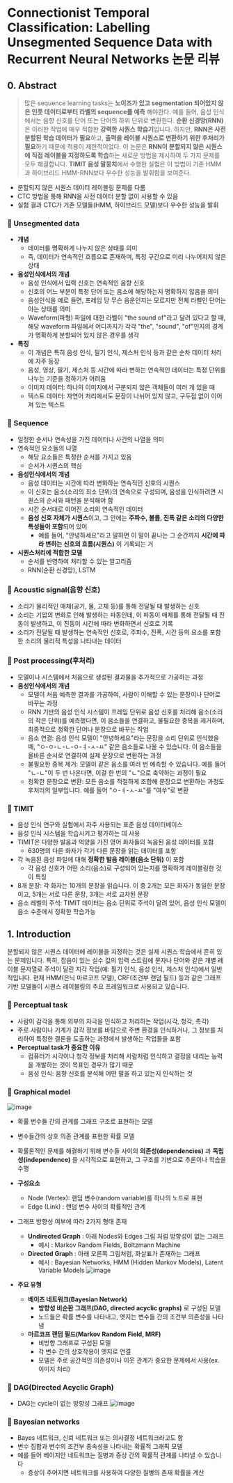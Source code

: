 # Connectionist Temporal Classification: Labelling Unsegmented Sequence Data with Recurrent Neural Networks 논문 리뷰

## 0. Abstract
> 많은 sequence learning tasks는 **노이즈가 있고 segmentation 되어있지 않은 인풋 데이터로부터 라벨의 sequence를 예측** 해야한다.
> 예를 들어, 음성 인식에서는 음향 신호를 단어 또는 단어의 하위 단위로 변환한다.
> **순환 신경망(RNN)** 은 이러한 작업에 매우 적합한 **강력한 시퀀스 학습기**입니다. 
> 하지만, **RNN은 사전 분할된 학습 데이터가 필요**하고, **출력을 레이블 시퀀스로 변환하기 위한 후처리가 필요**하기 때문에 적용이 제한적이었다.
> 이 논문은 **RNN이 분할되지 않은 시퀀스에 직접 레이블을 지정하도록 학습**하는 새로운 방법을 제시하여 두 가지 문제를 모두 해결합니다.
> **TIMIT 음성 말뭉치**에서 수행한 실험은 이 방법이 기존 HMM과 하이브리드 HMM-RNN보다 우수한 성능을 발휘함을 보여준다.

- 분할되지 않은 시퀀스 데이터 레이블링 문제를 다룸
- CTC 방법을 통해 RNN을 사전 데이터 분할 없이 사용할 수 있음
- 실험 결과 CTC가 기존 모델들(HMM, 하이브리드 모델)보다 우수한 성능을 발휘


### 🔎 Unsegmented data
- **개념**
  - 데이터를 명확하게 나누지 않은 상태를 의미
  - 즉, 데이터가 연속적인 흐름으로 존재하며, 특정 구간으로 미리 나누어지지 않은 상태
- **음성인식에서의 개념**
  - 음성 인식에서 입력 신호는 연속적인 음향 신호
  - 신호의 어느 부분이 특정 단어 또는 음소에 해당하는지 명확하지 않음을 의미
  - 음성인식을 예로 들면, 프레임 당 무슨 음운인지는 모르지만 전체 라벨인 단어는 아는 상태를 의미
  - Waveform(파형) 파일에 대한 라벨이 "the sound of"라고 달려 있다고 할 때, 해당 waveform 파일에서 어디까지가 각각 "the", "sound", "of"인지의 경계가 명확하게 분할되어 있지 않은 경우를 생각
- **특징**
  - 이 개념은 특히 음성 인식, 필기 인식, 제스처 인식 등과 같은 순차 데이터 처리에 자주 등장
  - 음성, 영상, 필기, 제스처 등 시간에 따라 변하는 연속적인 데이터는 특정 단위를 나누는 기준을 정하기가 어려움
  - 이미지 데이터: 하나의 이미지에서 구분되지 않은 객체들이 여러 개 있을 때
  - 텍스트 데이터: 자연어 처리에서도 문장이 나뉘어 있지 않고, 구두점 없이 이어져 있는 텍스트
 
### 🔎 Sequence
- 일정한 순서나 연속성을 가진 데이터나 사건의 나열을 의미
- 연속적인 요소들의 나열
  - 해당 요소들은 특정한 순서를 가지고 있음
  - 순서가 시퀀스의 핵심
- **음성인식에서의 개념**
  - 음성 데이터는 시간에 따라 변화하는 연속적인 신호의 시퀀스
  - 이 신호는 음소(소리의 최소 단위)의 연속으로 구성되며, 음성을 인식하려면 시퀀스의 순서와 패턴을 분석해야 함
  - 시간 순서대로 이어진 소리의 연속적인 데이터
  - **음성 신호 자체가 시퀀스**이고, 그 안에는 **주파수, 볼륨, 진폭 같은 소리의 다양한 특성들이 포함**되어 있어
    - 예를 들어, "안녕하세요"라고 말하면 이 말이 끝나는 그 순간까지 **시간에 따라 변하는 신호의 흐름(시퀀스)** 이 기록되는 거 
- **시퀀스처리에 적합한 모델**
  - 순서를 반영하여 처리할 수 있는 알고리즘
  - RNN(순환 신경망), LSTM

### 🔎 Acoustic signal(음향 신호)
- 소리가 물리적인 매체(공기, 물, 고체 등)를 통해 전달될 때 발생하는 신호
- 소리는 기압의 변화로 인해 발생하는 파동인데, 이 파동이 매체를 통해 전달될 때 진동이 발생하고, 이 진동이 시간에 따라 변화하면서 신호로 기록
- 소리가 전달될 때 발생하는 연속적인 신호로, 주파수, 진폭, 시간 등의 요소를 포함한 소리의 물리적 특성을 나타내는 데이터

### 🔎 Post processing(후처리)
- 모델이나 시스템에서 처음으로 생성된 결과물을 추가적으로 가공하는 과정
- **음성인식에서의 개념**
  - 모델이 처음 예측한 결과를 가공하여, 사람이 이해할 수 있는 문장이나 단어로 바꾸는 과정
  - RNN 기반의 음성 인식 시스템이 프레임 단위로 음성 신호를 처리해 음소(소리의 작은 단위)를 예측했다면, 이 음소들을 연결하고, 불필요한 중복을 제거하며, 최종적으로 정확한 단어나 문장으로 바꾸는 작업
  - 음소 연결: 음성 인식 모델이 "안녕하세요"라는 문장을 소리 단위로 인식했을 때, "ㅇ-ㅇ-ㄴ-ㄴ-ㅇ-ㅕ-ㅅ-ㅛ" 같은 음소들로 나올 수 있습니다. 이 음소들을 올바른 순서로 연결하여 실제 문장으로 변환하는 과정
  - 불필요한 중복 제거: 모델이 같은 음소를 여러 번 예측할 수 있습니다. 예를 들어 "ㄴ-ㄴ"이 두 번 나온다면, 이걸 한 번의 "ㄴ"으로 축약하는 과정이 필요
  - 정확한 문장으로 변환: 모든 음소를 적절하게 조합해 문장으로 변환하는 과정도 후처리의 일부입니다. 예를 들어 "ㅇ-ㅕ-ㅅ-ㅛ"를 "여쑤"로 변환

### 🔎 TIMIT
- 음성 인식 연구와 실험에서 자주 사용되는 표준 음성 데이터베이스
- 음성 인식 시스템을 학습시키고 평가하는 데 사용
- TIMIT은 다양한 발음과 억양을 가진 영어 화자들의 녹음된 음성 데이터를 포함
  - 630명의 다른 화자가 각기 다른 문장을 읽는 데이터를 포함
- 각 녹음된 음성 파일에 대해 **정확한 발음 레이블(음소 단위)** 이 포함
  - 각 음성 신호가 어떤 소리(음소)로 구성되어 있는지를 명확하게 레이블링한 것이 특징
- 8개 문장: 각 화자는 10개의 문장을 읽습니다. 이 중 2개는 모든 화자가 동일한 문장이고, 5개는 서로 다른 문장, 3개는 서로 교차된 문장
- 음소 레벨의 주석: TIMIT 데이터는 음소 단위로 주석이 달려 있어, 음성 인식 모델이 음소 수준에서 정확한 학습가능 

  
## 1. Introduction
분할되지 않은 시퀀스 데이터에 레이블을 지정하는 것은 실제 시퀀스 학습에서 흔히 있는 문제입니다.
특히, 잡음이 있는 실수 값의 입력 스트림에 문자나 단어와 같은 개별 레이블 문자열로 주석이 달린 지각 작업(예: 필기 인식, 음성 인식, 제스처 인식)에서 일반적입니다.
현재 HMM(은닉 마르코프 모델), CRF(조건부 랜덤 필드) 등과 같은 그래프 기반 모델들이 시퀀스 레이블링의 주요 프레임워크로 사용되고 있습니다.


### 🔎 Perceptual task
- 사람이 감각을 통해 외부의 자극을 인식하고 처리하는 작업(시각, 청각, 촉각)
- 주로 사람이나 기계가 감각 정보를 바탕으로 주변 환경을 인식하거나, 그 정보를 처리하여 특정한 결론을 도출하는 과정에서 발생하는 작업들을 포함
- **Perceptual task가 중요한 이유**
  - 컴퓨터가 시각이나 청각 정보를 처리해 사람처럼 인식하고 결정을 내리는 능력을 개발하는 것이 목표인 경우가 많기 때문
  - 음성 인식: 음향 신호를 분석해 어떤 말을 하고 있는지 인식하는 것

 
### 🔎 Graphical model
![image](https://github.com/user-attachments/assets/7954c4dc-55d4-4b7a-80f3-1d464339e60f)

- 확률 변수들 간의 관계를 그래프 구조로 표현하는 모델
- 변수들간의 상호 의존 관계를 표현한 확률 모델
- 확률론적인 문제를 해결하기 위해 변수들 사이의 **의존성(dependencies)** 과 **독립성(independence)** 을 시각적으로 표현하고, 그 구조를 기반으로 추론이나 학습을 수행
- **구성요소**
  - Node (Vertex): 랜덤 변수(random variable)를 하나의 노드로 표현
  - Edge (Link) : 랜덤 변수 사이의 확률적인 관계
- 그래프 방향성 여부에 따라 2가지 형태 존재
  - **Undirected Graph** : 아래 Nodes와 Edges 그림 처럼 방향성이 없는 그래프
    - 예시 : Markov Random Fields, Boltzmann Machine 
  - **Directed Graph** : 아래 오른쪽 그림처럼, 화살표가 존재하는 그래프
    - 예시 : Bayesian Networks, HMM (Hidden Markov Models), Latent Variable Models 
  ![image](https://github.com/user-attachments/assets/24947be2-2e74-41ab-ae93-ebe1728a50e5)

- **주요 유형**
  - **베이즈 네트워크(Bayesian Network)**
    - **방향성 비순환 그래프(DAG, directed acyclic graphs)** 로 구성된 모델
    - 노드들은 확률 변수를 나타내고, 엣지는 변수들 간의 조건부 의존성을 나타냄
  - **마르코프 랜덤 필드(Markov Random Field, MRF)**
    - 비방향 그래프로 구성된 모델
    - 각 변수 간의 상호작용이 엣지로 연결
    - 모델은 주로 공간적인 의존성이나 이웃 관계가 중요한 문제에서 사용(ex. 이미지 처리)

### 🔎 DAG(Directed Acyclic Graph)
- DAG는 cycle이 없는 방향성 그래프
![image](https://github.com/user-attachments/assets/2f827e08-eb26-4d02-8dd4-ed23e9651cca)


### 🔎 Bayesian networks
- Bayes 네트워크, 신뢰 네트워크 또는 의사결정 네트워크라고도 함
- 변수 집합과 변수의 조건부 종속성을 나타내는 확률적 그래픽 모델
- 예를 들어 베이지안 네트워크는 질병과 증상 간의 확률적 관계를 나타낼 수 있습니다
  - 증상이 주어지면 네트워크를 사용하여 다양한 질병의 존재 확률을 계산 
